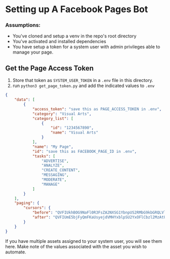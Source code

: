 # Setting up A Facebook Pages Bot

### Assumptions:

* You've cloned and setup a venv in the repo's root directory
* You've activated and installed dependencies
* You have setup a token for a system user with admin privileges able to manage your page.

## Get the Page Access Token

1. Store that token as `SYSTEM_USER_TOKEN` in a `.env` file in this directory.
1. run `python3 get_page_token.py` and add the indicated values to `.env`

```json
{
    "data": [
        {
            "access_token": "save this as PAGE_ACCESS_TOKEN in .env",
            "category": "Visual Arts",
            "category_list": [
                {
                    "id": "1234567890",
                    "name": "Visual Arts"
                }
            ],
            "name": "My Page",
            "id": "save this as FACEBOOK_PAGE_ID in .env",
            "tasks": [
                "ADVERTISE",
                "ANALYZE",
                "CREATE_CONTENT",
                "MESSAGING",
                "MODERATE",
                "MANAGE"
            ]
        }
    ],
    "paging": {
        "cursors": {
            "before": "QVFIUkhBOG9NaFl0R3FsZA2NXSG1YbnpUS2RMbG9kbGRQLVlWQjdIcGhvX0w0YzQxUFlrVE5HZAS1yY0FSS0NOWmw1Q3VTc19MWm1IaTZAWalYxZAVNqTVpTT1B3",
            "after": "QVFIUmE5bjFyQmFKaUsyejdVMHYxblpSU2YxOFlCbzl2MzAtUnlvMC1QblJIcUJMLVNHb2JlWlh2ZAE13d0sybDZAjdTNPbmllbUJiWlYwUlpUNDEtQUcwNk9B"
        }
    }
}
```

If you have multiple assets assigned to your system user, you will see them here. Make note of the values associated with the asset you wish to automate.
